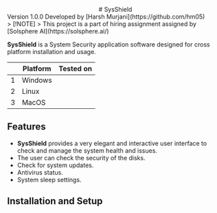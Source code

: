 <center># SysShield</center>
Version 1.0.0
Developed by [Harsh Murjani](https://github.com/hm05) <br>
> [!NOTE]
> This project is a part of hiring assignment assigned by [Solsphere AI](https://solsphere.ai/)

**SysShield** is a System Security application software designed for cross platform installation and usage.

|   | Platform | Tested on |
| - | -------- | --------- |
| 1 | Windows  |           |
| 2 | Linux    |           |
| 3 | MacOS    |           |

## Features
- **SysShield** provides a very elegant and interactive user interface to check and manage the system health and issues.
- The user can check the security of the disks.
- Check for system updates.
- Antivirus status.
- System sleep settings.

## Installation and Setup
